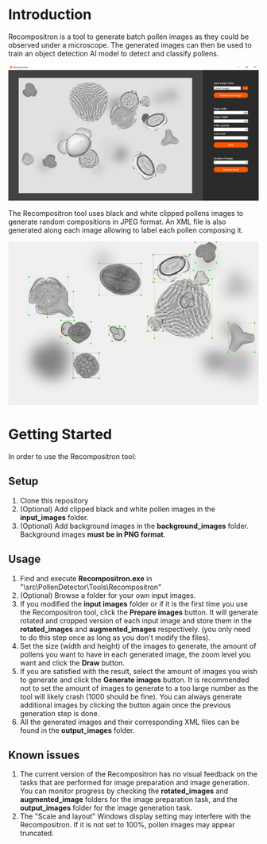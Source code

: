 # Introduction 
Recompositron is a tool to generate batch pollen images as they could be observed under a microscope. The generated images can then be used to train an object detection AI model to detect and classify pollens.

![Recompositron interface](Recompositron.jpg "Recompositron Interface")

The Recompositron tool uses black and white clipped pollens images to generate random compositions in JPEG format. An XML file is also generated along each image allowing to label each pollen composing it.

![Output image with bounding boxes](OutputImageWithBB.jpg "Output image with bounding boxes")

# Getting Started
In order to use the Recompositron tool:
## Setup
1.  Clone this repository
2.  (Optional) Add clipped black and white pollen images in the **input_images** folder.
3.  (Optional) Add background images in the **background_images** folder. Background images **must be in PNG format**.
## Usage
1.  Find and execute **Recompositron.exe** in "\src\PollenDetector\Tools\Recompositron\"
2.  (Optional) Browse a folder for your own input images. 
3.  If you modified the **input images** folder or if it is the first time you use the Recompositron tool, click the **Prepare images** button. It will generate rotated and cropped version of each input image and store them in the **rotated_images** and **augmented_images** respectively. (you only need to do this step once as long as you don't modify the files).
4.  Set the size (width and height) of the images to generate, the amount of pollens you want to have in each generated image, the zoom level you want and click the **Draw** button.
5.  If you are satisfied with the result, select the amount of images you wish to generate and click the **Generate images** button. It is recommended not to set the amount of images to generate to a too large number as the tool will likely crash (1000 should be fine). You can always generate additional images by clicking the button again once the previous generation step is done.
6.  All the generated images and their corresponding XML files can be found in the **output_images** folder.

## Known issues
1.  The current version of the Recompositron has no visual feedback on the tasks that are performed for image preparation and image generation. You can monitor progress by checking the **rotated_images** and **augmented_image** folders for the image preparation task, and the **output_images** folder for the image generation task.
2.  The "Scale and layout" Windows display setting may interfere with the Recompositron. If it is not set to 100%, pollen images may appear truncated.
